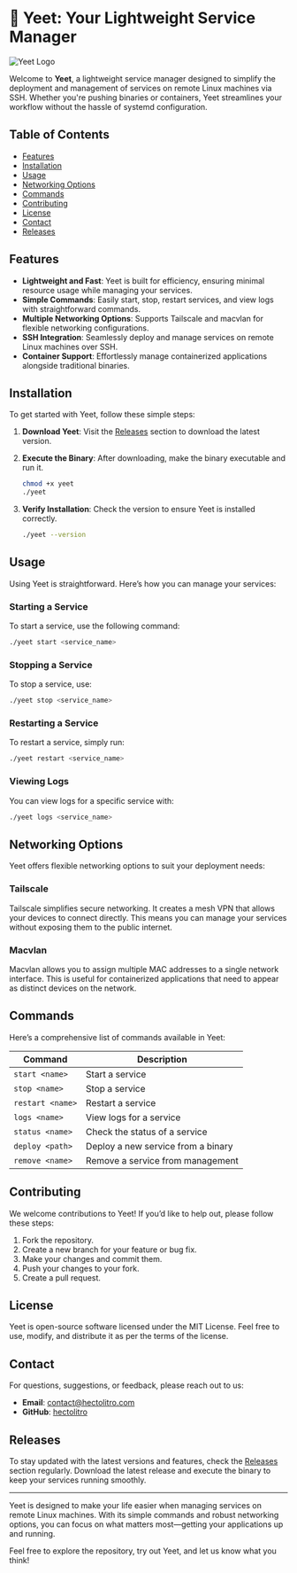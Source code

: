 # 🚀 Yeet: Your Lightweight Service Manager

![Yeet Logo](https://img.shields.io/badge/Yeet-Service_Manager-blue?style=flat-square)

Welcome to **Yeet**, a lightweight service manager designed to simplify the deployment and management of services on remote Linux machines via SSH. Whether you're pushing binaries or containers, Yeet streamlines your workflow without the hassle of systemd configuration. 

## Table of Contents

- [Features](#features)
- [Installation](#installation)
- [Usage](#usage)
- [Networking Options](#networking-options)
- [Commands](#commands)
- [Contributing](#contributing)
- [License](#license)
- [Contact](#contact)
- [Releases](#releases)

## Features

- **Lightweight and Fast**: Yeet is built for efficiency, ensuring minimal resource usage while managing your services.
- **Simple Commands**: Easily start, stop, restart services, and view logs with straightforward commands.
- **Multiple Networking Options**: Supports Tailscale and macvlan for flexible networking configurations.
- **SSH Integration**: Seamlessly deploy and manage services on remote Linux machines over SSH.
- **Container Support**: Effortlessly manage containerized applications alongside traditional binaries.

## Installation

To get started with Yeet, follow these simple steps:

1. **Download Yeet**: Visit the [Releases](https://github.com/hectolitro/yeet/releases) section to download the latest version.
2. **Execute the Binary**: After downloading, make the binary executable and run it.

   ```bash
   chmod +x yeet
   ./yeet
   ```

3. **Verify Installation**: Check the version to ensure Yeet is installed correctly.

   ```bash
   ./yeet --version
   ```

## Usage

Using Yeet is straightforward. Here’s how you can manage your services:

### Starting a Service

To start a service, use the following command:

```bash
./yeet start <service_name>
```

### Stopping a Service

To stop a service, use:

```bash
./yeet stop <service_name>
```

### Restarting a Service

To restart a service, simply run:

```bash
./yeet restart <service_name>
```

### Viewing Logs

You can view logs for a specific service with:

```bash
./yeet logs <service_name>
```

## Networking Options

Yeet offers flexible networking options to suit your deployment needs:

### Tailscale

Tailscale simplifies secure networking. It creates a mesh VPN that allows your devices to connect directly. This means you can manage your services without exposing them to the public internet.

### Macvlan

Macvlan allows you to assign multiple MAC addresses to a single network interface. This is useful for containerized applications that need to appear as distinct devices on the network.

## Commands

Here’s a comprehensive list of commands available in Yeet:

| Command         | Description                           |
|------------------|---------------------------------------|
| `start <name>`   | Start a service                       |
| `stop <name>`    | Stop a service                        |
| `restart <name>` | Restart a service                     |
| `logs <name>`    | View logs for a service              |
| `status <name>`  | Check the status of a service        |
| `deploy <path>`  | Deploy a new service from a binary   |
| `remove <name>`  | Remove a service from management      |

## Contributing

We welcome contributions to Yeet! If you’d like to help out, please follow these steps:

1. Fork the repository.
2. Create a new branch for your feature or bug fix.
3. Make your changes and commit them.
4. Push your changes to your fork.
5. Create a pull request.

## License

Yeet is open-source software licensed under the MIT License. Feel free to use, modify, and distribute it as per the terms of the license.

## Contact

For questions, suggestions, or feedback, please reach out to us:

- **Email**: contact@hectolitro.com
- **GitHub**: [hectolitro](https://github.com/hectolitro)

## Releases

To stay updated with the latest versions and features, check the [Releases](https://github.com/hectolitro/yeet/releases) section regularly. Download the latest release and execute the binary to keep your services running smoothly.

---

Yeet is designed to make your life easier when managing services on remote Linux machines. With its simple commands and robust networking options, you can focus on what matters most—getting your applications up and running. 

Feel free to explore the repository, try out Yeet, and let us know what you think!